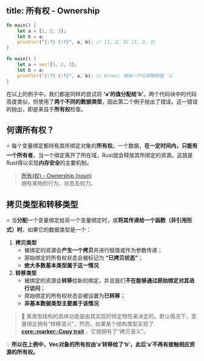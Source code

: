 title: 所有权 - Ownership
---

```rust
fn main() {
    let a = [1, 2, 3];
    let b = a;
    println!("{:?} {:?}", a, b); // [1, 2, 3] [1, 2, 3]
}

fn main() {
    let a = vec![1, 2, 3];
    let b = a;
    println!("{:?} {:?}", a, b); // Error; 使用一个已转移的值 `a`
}
```

在以上的例子中，我们都是同样的尝试将 **'a'的值分配给'b'**。两个代码块中的代码高度类似，但使用了**两个不同的数据类型**，因此第二个例子抛出了错误。这一错误的抛出，即是来自于**所有权**检查。


## 何谓所有权？

⭐️ 每个变量绑定都持有其所绑定对象的**所有权**。一个数据，**在一定时间内，只能有一个所有者**。当一个绑定离开了所在域，Rust就会释放其所绑定的资源。这就是Rust得以实现**内存安全**的主要机制。

> [所有(权) - Ownership \(noun\)](https://github.com/nikomatsakis/rust-tutorials-keynote/blob/master/Ownership%20and%20Borrowing.pdf)  
> 拥有某物的行为、状态及权力。
> 
## 拷贝类型和转移类型
⭐️ 当**分配**一个变量绑定给另一个变量绑定时，或**将其传递给一个函数（非引用形式）时**，如果它的数据类型是一个：

1. **拷贝类型**
   * 被绑定的资源会**产生一个拷贝**并进行赋值或作为参数传递；
   * 原始绑定的所有权状态会被标记为 **“已拷贝状态”**；
   * **绝大多数基本类型属于这一情况**
2. **转移类型**
   * 被绑定的资源会**转移**给新的绑定，并且我们**不在能够通过原始绑定对其进行访问**；
   * 原始绑定的所有权状态会被设置为**已转移**；
   * **非基本数据类型主要属于该情况**

> 🔎 某类型结构的具体功能是由其实现的特定特性来决定的。默认情况下，变量绑定拥有“转移语义”，然而，如果某个结构类型实现了[**core::marker::Copy trait**](https://doc.rust-lang.org/core/marker/trait.Copy.html) ，它就拥有了“拷贝语义”。


💡 **所以在上例中，Vec对象的所有权由‘a’转移给了‘b'，此后‘a’不再有接触相应资源的所有权。**
